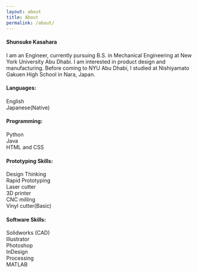 ```yaml
---
layout: about
title: About
permalink: /about/
---
```


<!-- This is the base Jekyll theme. You can find out more info about customizing your Jekyll theme, as well as basic Jekyll usage documentation at [jekyllrb.com](https://jekyllrb.com/)

You can find the source code for the Jekyll new theme at:
{% include icon-github.html username="jekyll" %} /
[minima](https://github.com/jekyll/minima)

You can find the source code for Jekyll at
{% include icon-github.html username="jekyll" %} /
[jekyll](https://github.com/jekyll/jekyll) -->

<div class="post-text-container">
<h4>Shunsuke Kasahara</h4>
<p>I am an Engineer, currently pursuing B.S. in Mechanical Engineering at New York University Abu Dhabi. I am interested in product design and manufacturing. Before coming to NYU Abu Dhabi, I studied at Nishiyamato Gakuen High School in Nara, Japan.</p>
</div>

<div class="post-text-container-column-yoko">
  <div class="post-text-container">
    <div class="post-text-container-column">
      <div class="post-text-container">
        <h4>Languages:</h4>
        <p>English<br>Japanese(Native)</p>
      </div>
      <div class="post-text-container">
        <h4>Programming:</h4>
        <p>Python<br>Java<br>HTML and CSS</p>
      </div>
    </div>
    <div class="post-text-container-column">
      <div class="post-text-container">
        <h4>Prototyping Skills:</h4>
        <p>Design Thinking<br>Rapid Prototyping<br>Laser cutter<br>3D printer<br>CNC milling<br>Vinyl cutter(Basic)</p>
      </div>
    </div>
    <div class="post-text-container-column">
      <div class="post-text-container">
        <h4>Software Skills:</h4>
        <p>Solidworks (CAD)<br>Illustrator<br>Photoshop<br>InDesign<br>Processing<br>MATLAB</p>
      </div>
    </div>
</div>

</div>
